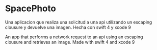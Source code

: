 # SpacePhoto

Una aplicacion que realiza una solicitud a una api utilizando un escaping clousure y devuelve una imagen.
Hecha con swift 4 y xcode 9

An app that performs a network request to an api using an escaping clousure and retrieves an image.
Made with swift 4 and xcode 9

